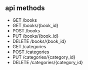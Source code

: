 ## api methods
- GET /books
- GET /books/{book_id}
- POST /books
- PUT /books/{book_id}
- DELETE /books/{book_id}
- GET /categories
- POST /categories
- PUT /categories/{category_id}
- DELETE /categories/{category_id}
